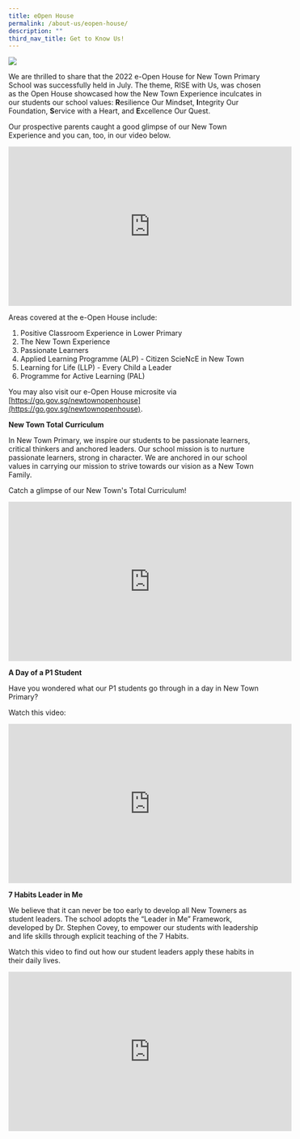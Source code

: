 ```yaml
---
title: eOpen House
permalink: /about-us/eopen-house/
description: ""
third_nav_title: Get to Know Us!
---
```

![](https://lh6.googleusercontent.com/7ZHmYNyTy1NrTOKwWv2v7HyDEp6ECeyV6iFcovgb_Dtl2Od0c23XaT0pzV-Cgx1jM0zRM5MsNB2mxDIYnF8ZUQ20ZF37jw6c0AKXmYGFDQrgpDZ5qhzdL5RvlGiod4sTFLK2ZOjnGbFN7Zy2KDhpLCuMHditMPR7St7SPJqNBNKnq1iHg-seh8PvbXs3zA)

We are thrilled to share that the 2022 e-Open House for New Town Primary School was successfully held in July. The theme, RISE with Us, was chosen as the Open House showcased how the New Town Experience inculcates in our students our school values: **R**esilience Our Mindset, **I**ntegrity Our Foundation, **S**ervice with a Heart, and **E**xcellence Our Quest.

Our prospective parents caught a good glimpse of our New Town Experience and you can, too, in our video below.

<iframe width="560" height="315" src="https://www.youtube.com/embed/TeFgkG_aK6g" title="YouTube video player" frameborder="0" allow="accelerometer; autoplay; clipboard-write; encrypted-media; gyroscope; picture-in-picture" allowfullscreen></iframe>

Areas covered at the e-Open House include:

1.  Positive Classroom Experience in Lower Primary
2.  The New Town Experience
3.  Passionate Learners
4.  Applied Learning Programme (ALP) - Citizen ScieNcE in New Town
5.  Learning for Life (LLP) - Every Child a Leader
6.  Programme for Active Learning (PAL)

You may also visit our e-Open House microsite via [https://go.gov.sg/newtownopenhouse](https://go.gov.sg/newtownopenhouse).

**New Town Total Curriculum**

In New Town Primary, we inspire our students to be passionate learners, critical thinkers and anchored leaders. Our school mission is to nurture passionate learners, strong in character. We are anchored in our school values in carrying our mission to strive towards our vision as a New Town Family.

Catch a glimpse of our New Town's Total Curriculum!

<iframe width="560" height="315" src="https://www.youtube.com/embed/0vEo3xn0xtM" title="YouTube video player" frameborder="0" allow="accelerometer; autoplay; clipboard-write; encrypted-media; gyroscope; picture-in-picture" allowfullscreen></iframe>
  
  

**A Day of a P1 Student**

Have you wondered what our P1 students go through in a day in New Town Primary?

Watch this video:
<iframe width="560" height="315" src="https://www.youtube.com/embed/cWdbUO1HjQM" title="YouTube video player" frameborder="0" allow="accelerometer; autoplay; clipboard-write; encrypted-media; gyroscope; picture-in-picture" allowfullscreen></iframe>
  
  

**7 Habits Leader in Me**

We believe that it can never be too early to develop all New Towners as student leaders. The school adopts the “Leader in Me” Framework, developed by Dr. Stephen Covey, to empower our students with leadership and life skills through explicit teaching of the 7 Habits.

Watch this video to find out how our student leaders apply these habits in their daily lives.
<iframe width="560" height="315" src="https://www.youtube.com/embed/r5zjaCOGGgI" title="YouTube video player" frameborder="0" allow="accelerometer; autoplay; clipboard-write; encrypted-media; gyroscope; picture-in-picture" allowfullscreen></iframe>